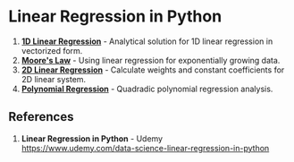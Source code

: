 # Linear Regression in Python

1.  **[1D Linear Regression](https://github.com/nkuhta/Linear-Regression-Python/blob/master/linear_1D.py)** - Analytical solution for 1D linear regression in vectorized form.
2.  **[Moore's Law](https://github.com/nkuhta/Linear-Regression-Python/blob/master/moore.py)** - Using linear regression for exponentially growing data.  
3.  **[2D Linear Regression](https://github.com/nkuhta/Linear-Regression-Python/blob/master/linear_2D.py)** - Calculate weights and constant coefficients for 2D linear system.  
4.  **[Polynomial Regression]()** - Quadradic polynomial regression analysis. 

##  References
1.  **Linear Regression in Python** - Udemy   
	https://www.udemy.com/data-science-linear-regression-in-python
